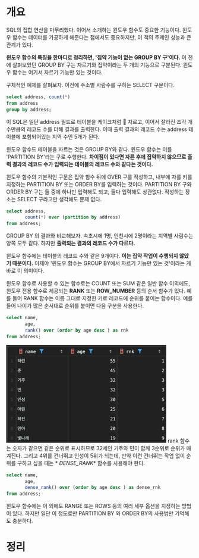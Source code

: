 <!-- Date: 2025-01-24 -->
<!-- Update Date: 2025-01-24 -->
<!-- File ID: 3906ee39-0558-4908-a433-0f28d3c62fd7 -->
<!-- Author: Seoyeon Jang -->

# 개요

SQL의 집합 연산을 마무리했다. 이어서 소개하는 윈도우 함수도 중요한 기능이다. 윈도우 함수는 데이터를 가공하게 해준다는 점에서도 중요하지만, 이 책의 주제인 성능과 큰 관계가 있다.

**윈도우 함수의 특징을 한마디로 정리하면, '집약 기능이 없는 GROUP BY 구'이다.** 이 전에 살펴보았던 GROUP BY 구는 자르기와 집약이라는 두 개의 기능으로 구분된다.
윈도우 함수는 여기서 자르기 기능만 있는 것이다.

구체적인 예제를 살펴보자. 이전에 주소별 사람수를 구하는 SELECT 구문이다.

```sql
select address, count(*)
from address
group by address;
```

이 SQL은 일단 address 필드로 테이블을 케이크처럼 🍰 자르고, 이어서 잘라진 조각 개수만큼의 레코드 수를 더해 결과를 출력한다. 이때 출력 결과의 레코드 수는 address 테이블에 포함되어있는 지역 수인
5개가 된다.

윈도우 함수도 테이블을 자르는 것은 GROUP BY와 같다. 윈도우 함수는 이를 'PARTITION BY'라는 구로 수행한다. **차이점이 있다면 자른 후에 집약하지 않으므로 출력 결과의 레코드 수가 입력되는
테이블의 레코드 수와 같다는 것이다.**

윈도우 함수의 기본적인 구문은 집약 함수 뒤에 OVER 구를 작성하고, 내부에 자를 키를 지정하는 PARTITION BY 또는 ORDER BY를 입력하는 것이다. PARTITION BY 구와 ORDER BY 구는 둘
중에 하나만 입력해도 되고, 둘다 입력해도 상관없다. 작성하는 장소는 SELECT 구라고만 생각해도 문제 없다.

```sql
select address,
       count(*) over (partition by address)
from address;
```

GROUP BY 의 결과와 비교해보자. 속초시에 1명, 인천시에 2명이라는 지역별 사람수는 양쪽 모두 같다. 하지만 **출력되는 결과의 레코드 수가 다르다.**

윈도우 함수에는 테이블의 레코드 수와 같은 9개이다. **이는 집약 작업이 수행되지 않았기 때문이다.** 이제야 '윈도우 함수는 GROUP BY에서 자르기 기능만 있는 것'이라는 게 바로 이 의미이다.

윈도우 함수로 사용할 수 있는 함수로는 COUNT 또는 SUM 같은 일반 함수 이외에도, 윈도우 전용 함수로 제공되는 **RANK** 또는 **ROW_NUMBER** 등의 순서 함수가 있다. 예를 들어 RANK
함수는 이름 그대로 지정한 키로 레코드에 순위를 붙이는 함수이다. 예를 들어 나이가 많은 순서대로 순위를 붙이면 다음 구분을 사용한다.

```sql
select name,
       age,
       rank() over (order by age desc ) as rnk
from address;
```

![](.SQL의_윈도우_함수_images/8636ff0f.png)
rank 함수는 숫자가 같으면 같은 순위로 표시하므로 32세인 기주와 민이 함께 3순위로 순위가 매겨진다. 그리고 4위를 건너뛰고 인성이 5위가 되는데, 만약 이런 건너뛰는 작업 없이 순위를 구하고 싶을 때는 *
*DENSE_RANK** 함수를 사용해야 한다.

```sql
select name,
       age,
       dense_rank() over (order by age desc ) as dense_rnk
from address;
```

윈도우 함수에는 이 외에도 RANGE 또는 ROWS 등의 여러 세부 옵션을 지정하는 방법이 있다. 하지만 일단 이 정도로만 PARTITION BY 와 ORDER BY의 사용법만 기억해도 충분하다.

# 정리


